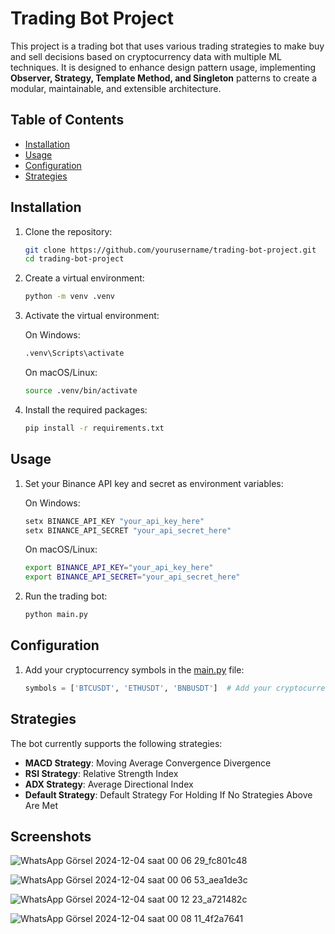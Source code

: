 # Trading Bot Project

This project is a trading bot that uses various trading strategies to make buy and sell decisions based on cryptocurrency data with multiple ML techniques. It is designed to enhance design pattern usage, implementing **Observer, Strategy, Template Method, and Singleton** patterns to create a modular, maintainable, and extensible architecture.

## Table of Contents

-  [Installation](#installation)
-  [Usage](#usage)
-  [Configuration](#configuration)
-  [Strategies](#strategies)

## Installation

1. Clone the repository:

   ```bash
   git clone https://github.com/yourusername/trading-bot-project.git
   cd trading-bot-project
   ```

2. Create a virtual environment:

   ```bash
   python -m venv .venv
   ```

3. Activate the virtual environment:

   On Windows:

   ```bash
   .venv\Scripts\activate
   ```

   On macOS/Linux:

   ```bash
   source .venv/bin/activate
   ```

4. Install the required packages:
   ```bash
   pip install -r requirements.txt
   ```

## Usage

1. Set your Binance API key and secret as environment variables:

   On Windows:

   ```bash
   setx BINANCE_API_KEY "your_api_key_here"
   setx BINANCE_API_SECRET "your_api_secret_here"
   ```

   On macOS/Linux:

   ```bash
   export BINANCE_API_KEY="your_api_key_here"
   export BINANCE_API_SECRET="your_api_secret_here"
   ```

2. Run the trading bot:
   ```bash
   python main.py
   ```

## Configuration

1. Add your cryptocurrency symbols in the [main.py](http://_vscodecontentref_/1) file:

   ```python
   symbols = ['BTCUSDT', 'ETHUSDT', 'BNBUSDT']  # Add your cryptocurrency symbols here
   ```

## Strategies

The bot currently supports the following strategies:

-  **MACD Strategy**: Moving Average Convergence Divergence
-  **RSI Strategy**: Relative Strength Index
-  **ADX Strategy**: Average Directional Index
-  **Default Strategy**: Default Strategy For Holding If No Strategies Above Are Met

## Screenshots

![WhatsApp Görsel 2024-12-04 saat 00 06 29_fc801c48](https://github.com/user-attachments/assets/987695bc-64c1-40b4-8d53-46c4e4f4e0d9)

![WhatsApp Görsel 2024-12-04 saat 00 06 53_aea1de3c](https://github.com/user-attachments/assets/189a05a5-a491-4f64-931c-75c725f28726)

![WhatsApp Görsel 2024-12-04 saat 00 12 23_a721482c](https://github.com/user-attachments/assets/79c74cba-9f8d-44ed-a710-99be3f27f24e)

![WhatsApp Görsel 2024-12-04 saat 00 08 11_4f2a7641](https://github.com/user-attachments/assets/029a60f6-c5e9-4821-ac3f-e31e9e8f7123)





